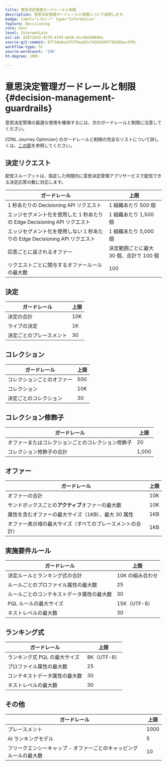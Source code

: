 ```yaml
---
title: 意思決定管理ガードレールと制限
description: 意思決定管理ガードレールと制限について説明します。
badge: label="レガシー" type="Informative"
feature: Decisioning
role: User
level: Intermediate
exl-id: d2872bd3-42f8-4744-bb5b-41c49340098a
source-git-commit: 87f3da0a1d73f9aa26c7420d260778286bacdf0c
workflow-type: ht
source-wordcount: '296'
ht-degree: 100%

---
```


# 意思決定管理ガードレールと制限 {#decision-management-guardrails}

意思決定管理の最適な使用を確保するには、次のガードレールと制限に注意してください。

[!DNL Journey Optimizer] のガードレールと制限の完全なリストについて詳しくは、[この節](../start/guardrails.md)を参照してください。

## 決定リクエスト

配信スループットは、指定した時間内に意思決定管理アプリサービスで配信できる決定応答の数に対応します。

| ガードレール | 上限 |
| ------- | ------- |
| 1 秒あたりの Decisioning API リクエスト | 1 組織あたり 500 個 |
| エッジセグメント化を使用した 1 秒あたりの Edge Decisioning API リクエスト | 1 組織あたり 1,500 個 |
| エッジセグメント化を使用しない 1 秒あたりの Edge Decisioning API リクエスト | 1 組織あたり 5,000 個 |
| 応答ごとに返されるオファー | 決定範囲ごとに最大 30 個、合計で 100 個 |
| リクエストごとに関与するオファールールの最大数 | 100 |

## 決定

| ガードレール | 上限 |
| ------- | ------- |
| 決定の合計 | 10K |
| ライブの決定 | 1K |
| 決定ごとのプレースメント | 30 |

## コレクション

| ガードレール | 上限 |
| ------- | ------- |
| コレクションごとのオファー | 500 |
| コレクション | 10K |
| 決定ごとのコレクション | 30 |

## コレクション修飾子

| ガードレール | 上限 |
| ------- | ------- |
| オファーまたはコレクションごとのコレクション修飾子 | 20 |
| コレクション修飾子の合計 | 1,000 |

## オファー

| ガードレール | 上限 |
| ------- | ------- |
| オファーの合計 | 10K |
| サンドボックスごとの&#x200B;**アクティブ**&#x200B;オファーの最大数 | 10K |
| 属性を含むオファーの最大サイズ（1KB）、最大 30 属性 | 1KB |
| オファー表示域の最大サイズ（すべてのプレースメントの合計） | 1KB |

## 実施要件ルール

| ガードレール | 上限 |
| ------- | ------- |
| 決定ルールとランキング式の合計 | 10K の組み合わせ |
| ルールごとのプロファイル属性の最大数 | 25 |
| ルールごとのコンテキストデータ属性の最大数 | 30 |
| PQL ルールの最大サイズ | 15K（UTF-8） |
| ネストレベルの最大数 | 30 |

## ランキング式

| ガードレール | 上限 |
| ------- | ------- |
| ランキング式 PQL の最大サイズ | 8K（UTF-8） |
| プロファイル属性の最大数 | 25 |
| コンテキストデータ属性の最大数 | 30 |
| ネストレベルの最大数 | 30 |

## その他

| ガードレール | 上限 |
| ------- | ------- |
| プレースメント | 1000 |
| AI ランキングモデル | 5 |
| フリークエンシーキャップ - オファーごとのキャッピングルールの最大数 | 10 |
